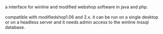 a interface for winline and modified webshop software in java and php. <br><br>compatible with modifiedshop1.06 and 2.x. it can be run on a single desktop or on a headless server and it needs admin access to the winline mssql database. 